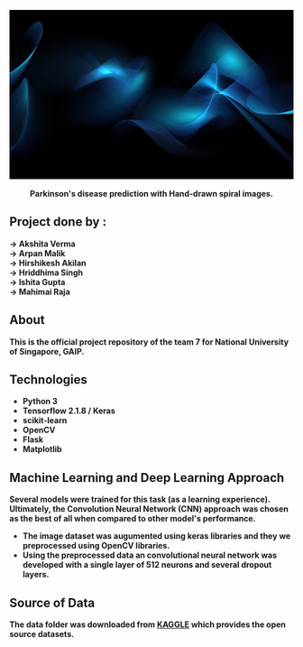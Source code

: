 <p align="center">
  <img src="https://github.com/mahimai-raja/NUS_007/blob/main/logo/image.JPG" width="12000" height="300" />
</p>


<p align="center" ;font-size:300px;"><b>
  Parkinson's disease prediction with Hand-drawn spiral images.<b\>
</p>

## Project done by :

-> Akshita Verma <br>
-> Arpan Malik <br>
-> Hirshikesh Akilan <br>
-> Hriddhima Singh <br>
-> Ishita Gupta <br>
-> Mahimai Raja

## About

This is the official project repository of the team 7 for National University of Singapore, GAIP.

## Technologies

* Python 3
* Tensorflow 2.1.8 / Keras
* scikit-learn
* OpenCV
* Flask
* Matplotlib



## Machine Learning and Deep Learning Approach

Several models were trained for this task (as a learning experience). Ultimately, the Convolution Neural Network (CNN) approach was chosen as the best of all when compared to other model's performance.

* The image dataset was augumented using keras libraries and they we preprocessed using OpenCV libraries.
* Using the preprocessed data an convolutional neural network was developed with a single layer of 512 neurons and several dropout layers.

## Source of Data

The data folder was downloaded from [KAGGLE](https://www.kaggle.com/datasets/kmader/parkinsons-drawings) which provides the open source datasets.  
